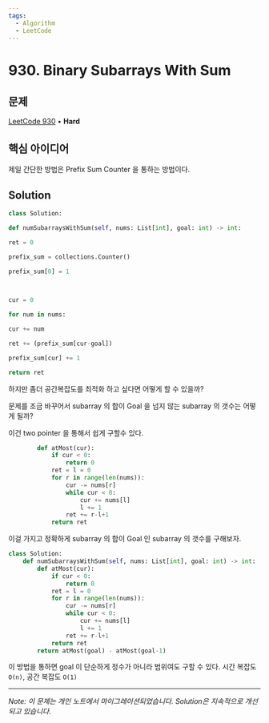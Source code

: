 ```yaml
---
tags:
  - Algorithm
  - LeetCode
---
```


# 930. Binary Subarrays With Sum

## 문제

[LeetCode 930](https://leetcode.com/problems/binary-subarrays-with-sum/) • **Hard**

## 핵심 아이디어

제일 간단한 방법은 Prefix Sum Counter 을 통하는 방법이다.

## Solution

```python
class Solution:

def numSubarraysWithSum(self, nums: List[int], goal: int) -> int:

ret = 0

prefix_sum = collections.Counter()

prefix_sum[0] = 1

  

cur = 0

for num in nums:

cur += num

ret += (prefix_sum[cur-goal])

prefix_sum[cur] += 1

return ret
```

하지만 좀더 공간복잡도를 최적화 하고 싶다면 어떻게 할 수 있을까?

문제를 조금 바꾸어서
subarray 의 합이 Goal 을 넘지 않는 subarray 의 갯수는 어떻게 될까?

이건 two pointer 을 통해서 쉽게 구할수 있다.

```python
        def atMost(cur):
            if cur < 0:
                return 0
            ret = l = 0
            for r in range(len(nums)):
                cur -= nums[r]
                while cur < 0:
                    cur += nums[l]
                    l += 1
                ret += r-l+1
            return ret
```

이걸 가지고 정확하게 subarray 의 합이 Goal 인 subarray 의 갯수를 구해보자.

```python
class Solution:
    def numSubarraysWithSum(self, nums: List[int], goal: int) -> int:
        def atMost(cur):
            if cur < 0:
                return 0
            ret = l = 0
            for r in range(len(nums)):
                cur -= nums[r]
                while cur < 0:
                    cur += nums[l]
                    l += 1
                ret += r-l+1
            return ret
        return atMost(goal) - atMost(goal-1)
```

이 방법을 통하면 goal 이 단순하게 정수가 아니라 범위여도 구할 수 있다.
시간 복잡도 `O(n)`, 공간 복잡도 `O(1)`

---

*Note: 이 문제는 개인 노트에서 마이그레이션되었습니다. Solution은 지속적으로 개선되고 있습니다.*
